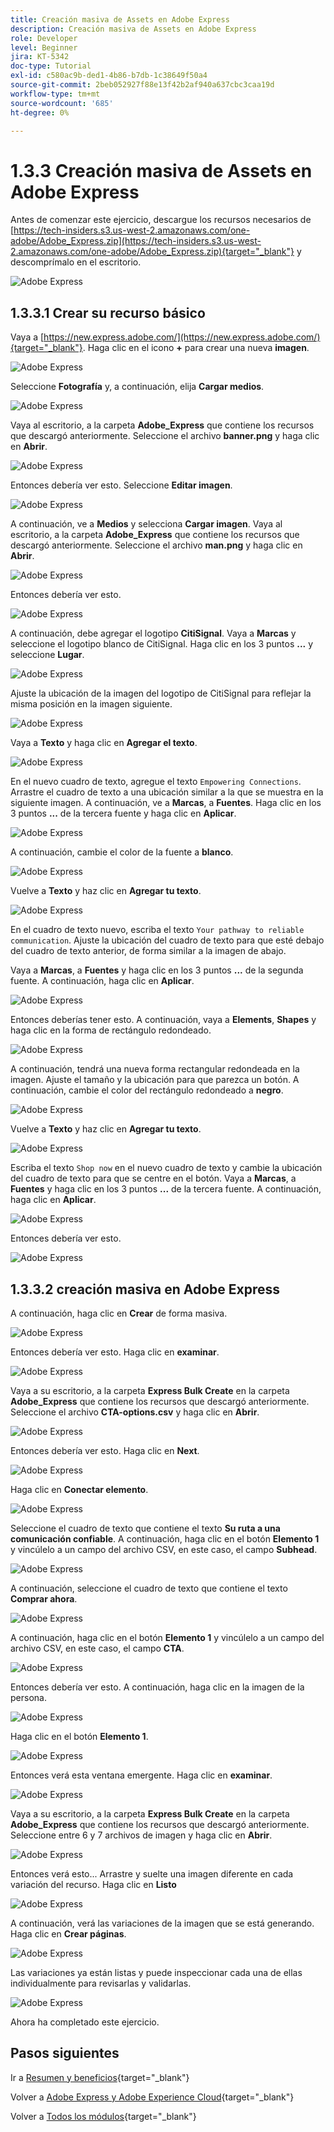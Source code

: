 ```yaml
---
title: Creación masiva de Assets en Adobe Express
description: Creación masiva de Assets en Adobe Express
role: Developer
level: Beginner
jira: KT-5342
doc-type: Tutorial
exl-id: c580ac9b-ded1-4b86-b7db-1c38649f50a4
source-git-commit: 2beb052927f88e13f42b2af940a637cbc3caa19d
workflow-type: tm+mt
source-wordcount: '685'
ht-degree: 0%

---
```


# 1.3.3 Creación masiva de Assets en Adobe Express

Antes de comenzar este ejercicio, descargue los recursos necesarios de [https://tech-insiders.s3.us-west-2.amazonaws.com/one-adobe/Adobe_Express.zip](https://tech-insiders.s3.us-west-2.amazonaws.com/one-adobe/Adobe_Express.zip){target="_blank"} y descomprímalo en el escritorio.

![Adobe Express](./images/expressassets.png)

## 1.3.3.1 Crear su recurso básico

Vaya a [https://new.express.adobe.com/](https://new.express.adobe.com/){target="_blank"}. Haga clic en el icono **+** para crear una nueva **imagen**.

![Adobe Express](./images/expressbc0.png)

Seleccione **Fotografía** y, a continuación, elija **Cargar medios**.

![Adobe Express](./images/expressbc1.png)

Vaya al escritorio, a la carpeta **Adobe_Express** que contiene los recursos que descargó anteriormente. Seleccione el archivo **banner.png** y haga clic en **Abrir**.

![Adobe Express](./images/expressbc2.png)

Entonces debería ver esto. Seleccione **Editar imagen**.

![Adobe Express](./images/expressbc3.png)

A continuación, ve a **Medios** y selecciona **Cargar imagen**. Vaya al escritorio, a la carpeta **Adobe_Express** que contiene los recursos que descargó anteriormente. Seleccione el archivo **man.png** y haga clic en **Abrir**.

![Adobe Express](./images/expressbc4.png)

Entonces debería ver esto.

![Adobe Express](./images/expressbc5.png)

A continuación, debe agregar el logotipo **CitiSignal**. Vaya a **Marcas** y seleccione el logotipo blanco de CitiSignal. Haga clic en los 3 puntos **...** y seleccione **Lugar**.

![Adobe Express](./images/expressbc6.png)

Ajuste la ubicación de la imagen del logotipo de CitiSignal para reflejar la misma posición en la imagen siguiente.

![Adobe Express](./images/expressbc7.png)

Vaya a **Texto** y haga clic en **Agregar el texto**.

![Adobe Express](./images/expressbc7a.png)

En el nuevo cuadro de texto, agregue el texto `Empowering Connections`. Arrastre el cuadro de texto a una ubicación similar a la que se muestra en la siguiente imagen. A continuación, ve a **Marcas**, a **Fuentes**. Haga clic en los 3 puntos **...** de la tercera fuente y haga clic en **Aplicar**.

![Adobe Express](./images/expressbc8.png)

A continuación, cambie el color de la fuente a **blanco**.

![Adobe Express](./images/expressbc9.png)

Vuelve a **Texto** y haz clic en **Agregar tu texto**.

![Adobe Express](./images/expressbc10.png)

En el cuadro de texto nuevo, escriba el texto `Your pathway to reliable communication`. Ajuste la ubicación del cuadro de texto para que esté debajo del cuadro de texto anterior, de forma similar a la imagen de abajo.

Vaya a **Marcas**, a **Fuentes** y haga clic en los 3 puntos **...** de la segunda fuente. A continuación, haga clic en **Aplicar**.

![Adobe Express](./images/expressbc12.png)

Entonces deberías tener esto. A continuación, vaya a **Elements**, **Shapes** y haga clic en la forma de rectángulo redondeado.

![Adobe Express](./images/expressbc13.png)

A continuación, tendrá una nueva forma rectangular redondeada en la imagen. Ajuste el tamaño y la ubicación para que parezca un botón. A continuación, cambie el color del rectángulo redondeado a **negro**.

![Adobe Express](./images/expressbc14.png)

Vuelve a **Texto** y haz clic en **Agregar tu texto**.

![Adobe Express](./images/expressbc15.png)

Escriba el texto `Shop now` en el nuevo cuadro de texto y cambie la ubicación del cuadro de texto para que se centre en el botón. Vaya a **Marcas**, a **Fuentes** y haga clic en los 3 puntos **...** de la tercera fuente. A continuación, haga clic en **Aplicar**.

![Adobe Express](./images/expressbc16.png)

Entonces debería ver esto.

![Adobe Express](./images/expressbc17.png)

## 1.3.3.2 creación masiva en Adobe Express

A continuación, haga clic en **Crear** de forma masiva.

![Adobe Express](./images/expressbc18.png)

Entonces debería ver esto. Haga clic en **examinar**.

![Adobe Express](./images/expressbc19.png)

Vaya a su escritorio, a la carpeta **Express Bulk Create** en la carpeta **Adobe_Express** que contiene los recursos que descargó anteriormente. Seleccione el archivo **CTA-options.csv** y haga clic en **Abrir**.

![Adobe Express](./images/expressbc20.png)

Entonces debería ver esto. Haga clic en **Next**.

![Adobe Express](./images/expressbc21.png)

Haga clic en **Conectar elemento**.

![Adobe Express](./images/expressbc22.png)

Seleccione el cuadro de texto que contiene el texto **Su ruta a una comunicación confiable**. A continuación, haga clic en el botón **Elemento 1** y vincúlelo a un campo del archivo CSV, en este caso, el campo **Subhead**.

![Adobe Express](./images/expressbc23.png)

A continuación, seleccione el cuadro de texto que contiene el texto **Comprar ahora**.

![Adobe Express](./images/expressbc24.png)

A continuación, haga clic en el botón **Elemento 1** y vincúlelo a un campo del archivo CSV, en este caso, el campo **CTA**.

![Adobe Express](./images/expressbc25.png)

Entonces debería ver esto. A continuación, haga clic en la imagen de la persona.

![Adobe Express](./images/expressbc26.png)

Haga clic en el botón **Elemento 1**.

![Adobe Express](./images/expressbc27.png)

Entonces verá esta ventana emergente. Haga clic en **examinar**.

![Adobe Express](./images/expressbc28.png)

Vaya a su escritorio, a la carpeta **Express Bulk Create** en la carpeta **Adobe_Express** que contiene los recursos que descargó anteriormente. Seleccione entre 6 y 7 archivos de imagen y haga clic en **Abrir**.

![Adobe Express](./images/expressbc29.png)

Entonces verá esto... Arrastre y suelte una imagen diferente en cada variación del recurso. Haga clic en **Listo**

![Adobe Express](./images/expressbc31.png)

A continuación, verá las variaciones de la imagen que se está generando. Haga clic en **Crear páginas**.

![Adobe Express](./images/expressbc32.png)

Las variaciones ya están listas y puede inspeccionar cada una de ellas individualmente para revisarlas y validarlas.

![Adobe Express](./images/expressbc33.png)

Ahora ha completado este ejercicio.

## Pasos siguientes

Ir a [Resumen y beneficios](./summary.md){target="_blank"}

Volver a [Adobe Express y Adobe Experience Cloud](./express.md){target="_blank"}

Volver a [Todos los módulos](./../../../overview.md){target="_blank"}
